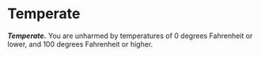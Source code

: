# Temperate

***Temperate.*** You are unharmed by temperatures of 0 degrees Fahrenheit or lower, and 100 degrees Fahrenheit or higher.
